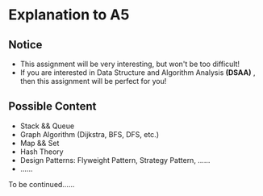 # Explanation to A5
## Notice
- This assignment will be very interesting, but won't be too difficult!      
- If you are interested in Data Structure and Algorithm Analysis **(DSAA)** , then this assignment will be perfect for you!       

## Possible Content
- Stack && Queue             
- Graph Algorithm (Dijkstra, BFS, DFS, etc.)         
- Map && Set      
- Hash Theory       
- Design Patterns: Flyweight Pattern, Strategy Pattern, ……
- ……

To be continued……
